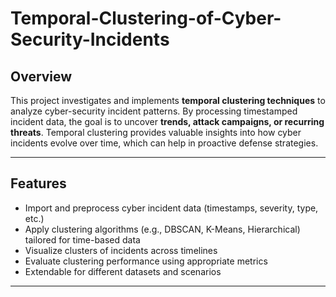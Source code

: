 # Temporal-Clustering-of-Cyber-Security-Incidents

## Overview
This project investigates and implements **temporal clustering techniques** to analyze cyber-security incident patterns. By processing timestamped incident data, the goal is to uncover **trends, attack campaigns, or recurring threats**. Temporal clustering provides valuable insights into how cyber incidents evolve over time, which can help in proactive defense strategies.

---

## Features
- Import and preprocess cyber incident data (timestamps, severity, type, etc.)
- Apply clustering algorithms (e.g., DBSCAN, K-Means, Hierarchical) tailored for time-based data
- Visualize clusters of incidents across timelines
- Evaluate clustering performance using appropriate metrics
- Extendable for different datasets and scenarios

---
